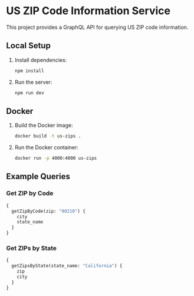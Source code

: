 # US ZIP Code Information Service

This project provides a GraphQL API for querying US ZIP code information.

## Local Setup

1.  Install dependencies:
    ```bash
    npm install
    ```

2.  Run the server:
    ```bash
    npm run dev
    ```

## Docker

1.  Build the Docker image:
    ```bash
    docker build -t us-zips .
    ```

2.  Run the Docker container:
    ```bash
    docker run -p 4000:4000 us-zips
    ```

## Example Queries

### Get ZIP by Code

```graphql
{
  getZipByCode(zip: "90210") {
    city
    state_name
  }
}
```

### Get ZIPs by State

```graphql
{
  getZipsByState(state_name: "California") {
    zip
    city
  }
}
```
